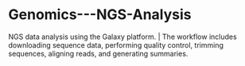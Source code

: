 # Genomics---NGS-Analysis
NGS data analysis using the Galaxy platform. | 
The workflow includes downloading sequence data, performing quality control,
trimming sequences, aligning reads, and generating summaries. 
